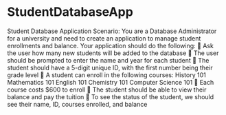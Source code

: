 # StudentDatabaseApp
 
Student Database Application
Scenario: You are a Database Administrator for a university and need to
create an application to manage student enrollments and balance.
Your application should do the following:
 Ask the user how many new students will be added to the database
 The user should be prompted to enter the name and year for each student
 The student should have a 5-digit unique ID, with the first number being their grade level
 A student can enroll in the following courses:
History 101
Mathematics 101
English 101
Chemistry 101
Computer Science 101
 Each course costs $600 to enroll
 The student should be able to view their balance and pay the tuition
 To see the status of the student, we should see their name, ID, courses enrolled, and balance
